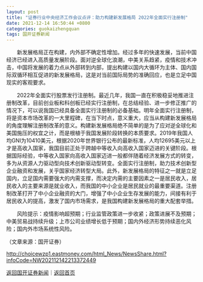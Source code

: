 ```yaml
---
layout: post
title: "证券行业中央经济工作会议点评：助力构建新发展格局 2022年全面实行注册制"
date: 2021-12-14 16:50:44 +0800
categories: guokaizhengquan
tags: 国开证券新闻
---
```

<p>　　新发展格局正在构建，内外部不确定性增加。经过多年的快速发展，当前中国经济已经进入高质量发展阶段。面对逆全球化浪潮，中美关系趋紧，疫情和技术冲击，中国将发展的着力点从外部转到内部，提出构建以国内大循环为主体、国内国际双循环相互促进的新发展格局，这是对当前国际局势的准确回应，也是立足中国现实的客观要求。 </p><p>　　2022年全面实行股票发行注册制。最近几年，我国一直在积极稳妥地推进注册制改革，目前创业板和科创板已经实行注册制，在总结经验、进一步修正推广的情况下，可以说我国已经具备全面实行注册制的必备基础。明年全面实行注册制，将是资本市场改革的一大里程碑，在当下时点，意义重大，应当从构建新发展格局的角度理解注册制改革的意义。构建新发展格局绝不简单的是为了应对逆全球化和美国施压的权宜之计，而是根植于我国发展阶段转换的本质要求。2019年我国人均GNI为10410美元，根据2020年世界银行公布的最新标准，人均12695美元以上才是高收入国家，我国目前正处于跨越中等收入向高收入国家迈进的关键阶段。根据国际经验，中等收入国家向高收入国家迈进一般都伴随着经济发展方式的转变，多为从资源人力驱动型向技术创新驱动型转变。全面实行注册制，助力技术创新型企业融资和发展，关乎国家经济转型大局。此外，新发展格局的特征之一就是立足国内，立足国内需要强大的内需支撑，而决定内需的主要因素之一是居民收入，居民收入的主要来源是就业收入，而我国的中小企业是居民就业的最重要渠道。注册制改革打开了中小企业融资的大门，增强了中小企业生存发展的能力，间接有利于居民收入的提高，激发了国内市场需求，是我国构建新发展格局的重大配套举措。 </p><p>　　风险提示：疫情影响超预期；行业监管政策进一步收紧；政策进展不及预期；中美贸易战持续升级；上市公司业绩增长低于预期；国内外经济形势持续恶化风险；国内外市场系统性风险。</p><p class="em_media">（文章来源：国开证券）</p>

<http://choicewzp1.eastmoney.com/html_News/NewsShare.html?infoCode=NW202112142213372449>

[返回国开证券新闻](//finews.withounder.com/guokaizhengquan/)｜[返回首页](//finews.withounder.com/)